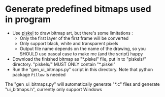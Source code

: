 # Generate predefined bitmaps used in program

- Use [piskel](https://www.piskelapp.com/) to draw bitmap art, but there's some limitations :
  - Only the first layer of the first frame will be converted
  - Only support black, white and transparent pixels
  - Output file name depends on the name of the drawing, so you SHOULD use pascal case to make me (and the script) happy
- Download the finished bitmap as "\*.piskel" file, put in to "piskels/" directory. "piskels/" MUST ONLY contain "\*.piskel"
- Run the "gen_ui_bitmaps.py" script in this directory. Note that python package `Pillow` is needed

The "gen_ui_bitmaps.py" will automatically generate "*.c" files and generate "ui_bitmaps.h", currently only support Windows
